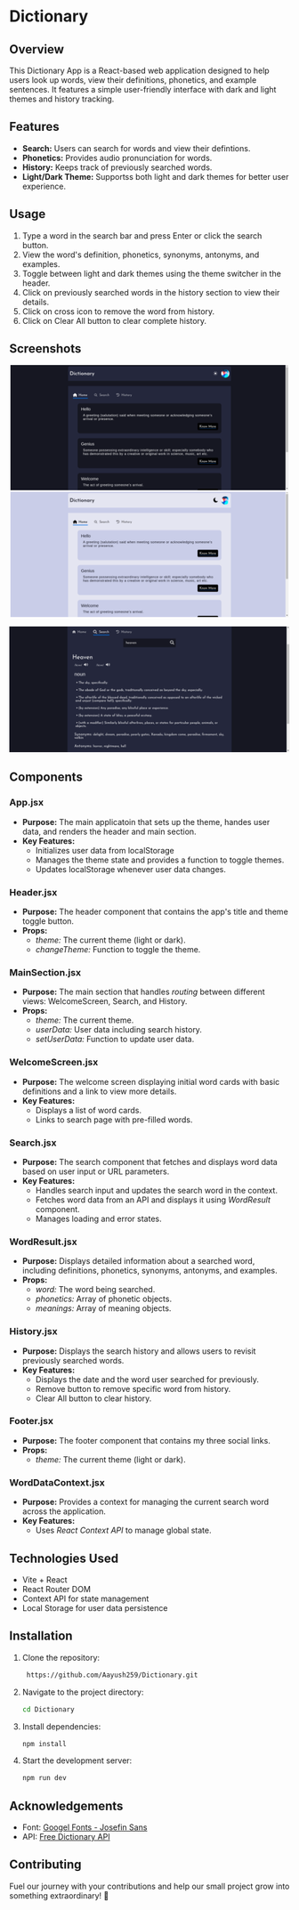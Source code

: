 # Dictionary

## Overview

This Dictionary App is a React-based web application designed to help users look up words, view their definitions, phonetics, and example sentences. It features a simple user-friendly interface with dark and light themes and history tracking.

## Features

- **Search:** Users can search for words and view their defintions.
- **Phonetics:** Provides audio pronunciation for words.
- **History:** Keeps track of previously searched words.
- **Light/Dark Theme:** Supportss both light and dark themes for better user experience.

## Usage

1. Type a word in the search bar and press Enter or click the search button.
2. View the word's definition, phonetics, synonyms, antonyms, and examples.
3. Toggle between light and dark themes using the theme switcher in the header.
4. Click on previously searched words in the history section to view their details.
5. Click on cross icon to remove the word from history.
6. Click on Clear All button to clear complete history.

## Screenshots

<p align='center'>
  <img src='src/images/s1-Home-dark.png' alt='Home in dark theme' width='500' />
  <img src='src/images/s2-Home-light.png' alt='Home in light theme' width='500'' />
</p>

![Search screenshot](src/images/s3-Search.png)

## Components

### App.jsx

- **Purpose:** The main applicatoin that sets up the theme, handes user data, and renders the header and main section.
- **Key Features:**
  - Initializes user data from localStorage
  - Manages the theme state and provides a function to toggle themes.
  - Updates localStorage whenever user data changes.

### Header.jsx

- **Purpose:** The header component that contains the app's title and theme toggle button.
- **Props:**
  - *theme:* The current theme (light or dark).
  - *changeTheme:* Function to toggle the theme.

### MainSection.jsx

- **Purpose:** The main section that handles *routing* between different views: WelcomeScreen, Search, and History.
- **Props:**
  - *theme:* The current theme.
  - *userData:* User data including search history.
  - *setUserData:* Function to update user data.

### WelcomeScreen.jsx

- **Purpose:** The welcome screen displaying initial word cards with basic definitions and a link to view more details.
- **Key Features:**
  - Displays a list of word cards.
  - Links to search page with pre-filled words.
 
### Search.jsx

- **Purpose:** The search component that fetches and displays word data based on user input or URL parameters.
- **Key Features:**
  - Handles search input and updates the search word in the context.
  - Fetches word data from an API and displays it using *WordResult* component.
  - Manages loading and error states.
 
### WordResult.jsx

- **Purpose:** Displays detailed information about a searched word, including definitions, phonetics, synonyms, antonyms, and examples.
- **Props:**
  - *word:* The word being searched.
  - *phonetics:* Array of phonetic objects.
  - *meanings:* Array of meaning objects.

### History.jsx

- **Purpose:** Displays the search history and allows users to revisit previously searched words.
- **Key Features:**
  - Displays the date and the word user searched for previously.
  - Remove button to remove specific word from history.
  - Clear All button to clear history.

### Footer.jsx

- **Purpose:** The footer component that contains my three social links.
- **Props:**
  - *theme:* The current theme (light or dark).
 
### WordDataContext.jsx

- **Purpose:** Provides a context for managing the current search word across the application.
- **Key Features:**
  - Uses *React Context API* to manage global state.

## Technologies Used

- Vite + React
- React Router DOM
- Context API for state management
- Local Storage for user data persistence

## Installation
1. Clone the repository:
   ```bash
    https://github.com/Aayush259/Dictionary.git
    ```

2. Navigate to the project directory:
    ```bash
    cd Dictionary
    ```

3. Install dependencies:
    ```bash
    npm install
    ```

4. Start the development server:
    ```bash
    npm run dev
    ```

## Acknowledgements

- Font: [Googel Fonts - Josefin Sans](https://fonts.google.com/specimen/Josefin+Sans)
- API: [Free Dictionary API](https://dictionaryapi.dev/)

## Contributing

Fuel our journey with your contributions and help our small project grow into something extraordinary! 🚀
